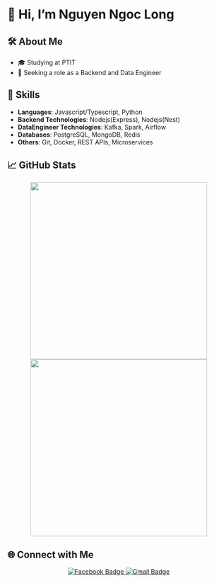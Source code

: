 # 👋 Hi, I’m Nguyen Ngoc Long

## 🛠 About Me
- 🎓 Studying at PTIT
- 💼 Seeking a role as a Backend and Data Engineer

## 🚀 Skills
- **Languages**: Javascript/Typescript, Python
- **Backend Technologies**: Nodejs(Express), Nodejs(Nest)
- **DataEngineer Technologies**: Kafka, Spark, Airflow
- **Databases**: PostgreSQL, MongoDB, Redis
- **Others**: Git, Docker, REST APIs, Microservices

## 📈 GitHub Stats
<div align="center">
  <a href="https://github.com/ZNLong2203" title="ZNLong2203">
    <img width="400" src="https://github-readme-stats.vercel.app/api/top-langs/?username=ZNLong2203&hide=c%23,powershell,Mathematica,Ruby,Objective-C,Objective-C%2b%2b,Cuda&title_color=61dafb&text_color=ffffff&icon_color=61dafb&bg_color=20232a&langs_count=8&layout=compact&border_color=61dafb&hide_border=true" />
  </a>
  <a href="https://github.com/ZNLong2203" title="ZNLong2203">
    <img width="400" src="https://github-readme-stats.vercel.app/api?username=ZNLong2203&show_icons=true&theme=react&border_color=61dafb&hide_border=true" />
  </a>
</div>

## 🌐 Connect with Me
<p align="center">
  <a href="https://www.facebook.com/lltva/" target="_blank">
    <img src="https://img.shields.io/badge/Facebook-1877F2?style=for-the-badge&logo=facebook&logoColor=white" alt="Facebook Badge"/>
  </a>
  <a href="mailto:nlong2232003@gmail.com" target="_blank">
    <img src="https://img.shields.io/badge/Gmail-D14836?style=for-the-badge&logo=gmail&logoColor=white" alt="Gmail Badge"/>
  </a>
</p>
<!---
ZNLong2203/ZNLong2203 is a ✨ special ✨ repository because its `README.md` (this file) appears on your GitHub profile.
You can click the Preview link to take a look at your changes.
--->
